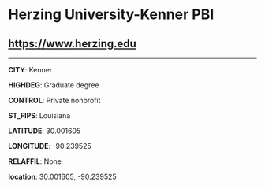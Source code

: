 # Herzing University-Kenner PBI
## <https://www.herzing.edu>
---
**CITY**: Kenner

**HIGHDEG**: Graduate degree

**CONTROL**: Private nonprofit

**ST_FIPS**: Louisiana

**LATITUDE**: 30.001605

**LONGITUDE**: -90.239525

**RELAFFIL**: None

**location**: 30.001605, -90.239525